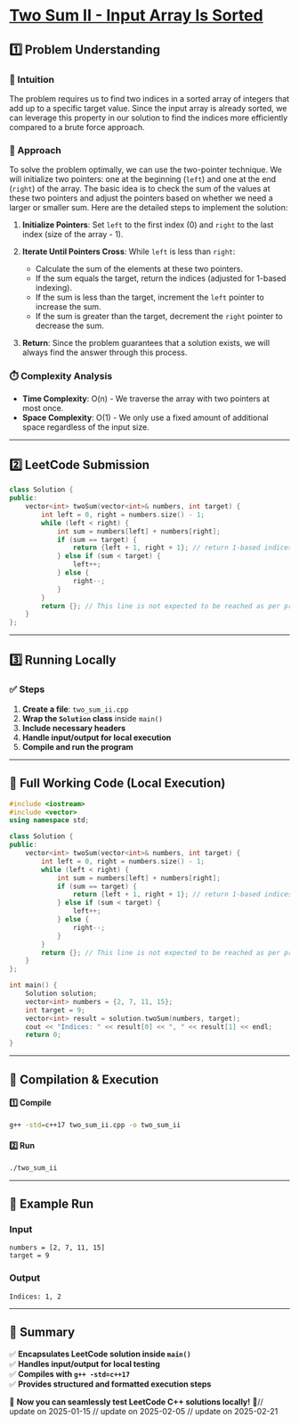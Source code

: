 # **[Two Sum II - Input Array Is Sorted](https://leetcode.com/problems/two-sum-ii-input-array-is-sorted/description/)**  

## **1️⃣ Problem Understanding**  
### **📌 Intuition**  
The problem requires us to find two indices in a sorted array of integers that add up to a specific target value. Since the input array is already sorted, we can leverage this property in our solution to find the indices more efficiently compared to a brute force approach. 

### **🚀 Approach**  
To solve the problem optimally, we can use the two-pointer technique. We will initialize two pointers: one at the beginning (`left`) and one at the end (`right`) of the array. The basic idea is to check the sum of the values at these two pointers and adjust the pointers based on whether we need a larger or smaller sum. Here are the detailed steps to implement the solution:

1. **Initialize Pointers**: Set `left` to the first index (0) and `right` to the last index (size of the array - 1).
   
2. **Iterate Until Pointers Cross**: While `left` is less than `right`:
   - Calculate the sum of the elements at these two pointers.
   - If the sum equals the target, return the indices (adjusted for 1-based indexing).
   - If the sum is less than the target, increment the `left` pointer to increase the sum.
   - If the sum is greater than the target, decrement the `right` pointer to decrease the sum.

3. **Return**: Since the problem guarantees that a solution exists, we will always find the answer through this process.

### **⏱️ Complexity Analysis**  
- **Time Complexity**: O(n) - We traverse the array with two pointers at most once.
- **Space Complexity**: O(1) - We only use a fixed amount of additional space regardless of the input size.

---  

## **2️⃣ LeetCode Submission**  
```cpp
class Solution {
public:
    vector<int> twoSum(vector<int>& numbers, int target) {
        int left = 0, right = numbers.size() - 1;
        while (left < right) {
            int sum = numbers[left] + numbers[right];
            if (sum == target) {
                return {left + 1, right + 1}; // return 1-based indices
            } else if (sum < target) {
                left++;
            } else {
                right--;
            }
        }
        return {}; // This line is not expected to be reached as per problem statement.
    }
};
```  

---  

## **3️⃣ Running Locally**  
### **✅ Steps**  
1. **Create a file**: `two_sum_ii.cpp`  
2. **Wrap the `Solution` class** inside `main()`  
3. **Include necessary headers**  
4. **Handle input/output for local execution**  
5. **Compile and run the program**  

---  

## **📝 Full Working Code (Local Execution)**  
```cpp
#include <iostream>
#include <vector>
using namespace std;

class Solution {
public:
    vector<int> twoSum(vector<int>& numbers, int target) {
        int left = 0, right = numbers.size() - 1;
        while (left < right) {
            int sum = numbers[left] + numbers[right];
            if (sum == target) {
                return {left + 1, right + 1}; // return 1-based indices
            } else if (sum < target) {
                left++;
            } else {
                right--;
            }
        }
        return {}; // This line is not expected to be reached as per problem statement.
    }
};

int main() {
    Solution solution;
    vector<int> numbers = {2, 7, 11, 15};
    int target = 9;
    vector<int> result = solution.twoSum(numbers, target);
    cout << "Indices: " << result[0] << ", " << result[1] << endl;
    return 0;
}
```  

---  

## **🔧 Compilation & Execution**  
#### **1️⃣ Compile**  
```bash
g++ -std=c++17 two_sum_ii.cpp -o two_sum_ii
```  

#### **2️⃣ Run**  
```bash
./two_sum_ii
```  

---  

## **🎯 Example Run**  
### **Input**  
```
numbers = [2, 7, 11, 15]
target = 9
```  
### **Output**  
```
Indices: 1, 2
```  

---  

## **📌 Summary**  
✅ **Encapsulates LeetCode solution inside `main()`**  
✅ **Handles input/output for local testing**  
✅ **Compiles with `g++ -std=c++17`**  
✅ **Provides structured and formatted execution steps**  

🚀 **Now you can seamlessly test LeetCode C++ solutions locally!** 🚀// update on 2025-01-15
// update on 2025-02-05
// update on 2025-02-21
